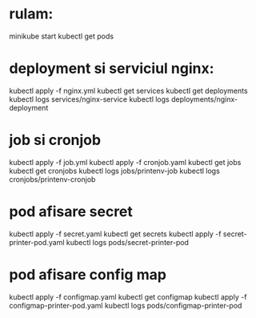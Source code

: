 # rulam:
minikube start
kubectl get pods

# deployment si serviciul nginx:
kubectl apply -f nginx.yml
kubectl get services
kubectl get deployments
kubectl logs services/nginx-service
kubectl logs deployments/nginx-deployment

# job si cronjob
kubectl apply -f job.yml 
kubectl apply -f cronjob.yaml 
kubectl get jobs
kubectl get cronjobs
kubectl logs jobs/printenv-job
kubectl logs cronjobs/printenv-cronjob

# pod afisare secret
kubectl apply -f secret.yaml 
kubectl get secrets 
kubectl apply -f secret-printer-pod.yaml 
kubectl logs pods/secret-printer-pod 

# pod afisare config map
kubectl apply -f configmap.yaml 
kubectl get configmap 
kubectl apply -f configmap-printer-pod.yaml 
kubectl logs pods/configmap-printer-pod 
